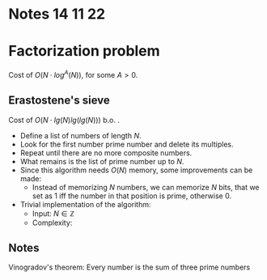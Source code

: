 # Notes 14 11 22
# Factorization problem
Cost of $O(N \cdot log^{A}(N))$, for some $A > 0$.
## Erastostene's sieve
Cost of $O(N \cdot lg(N) lg(lg(N)))$ b.o. .
 * Define a list of numbers of length $N$.
 * Look for the first number prime number and delete its multiples.
 * Repeat until there are no more composite numbers.
 * What remains is the list of prime number up to $N$.
 * Since this algorithm needs $O(N)$ memory, some improvements can be made:
     * Instead of memorizing $N$ numbers, we can memorize $N$ bits, that we set as $1$ iff the number in that position is prime, otherwise $0$.
 * Trivial implementation of the algorithm:
     * Input: $N \in \mathbb{Z}$
     * Complexity: 



## Notes
Vinogradov's theorem: Every number is the sum of three prime numbers
